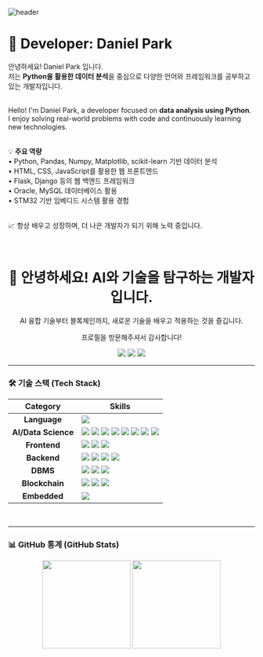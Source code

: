 ![header](https://capsule-render.vercel.app/api?type=Rect&color=gradient&height=300&section=header&text=Welcome%20to-nl-Park's%20github)

<h1 align="left">👋 Developer: Daniel Park</h1>

<p align="left">
  안녕하세요! Daniel Park 입니다.<br>
  저는 <strong>Python을 활용한 데이터 분석</strong>을 중심으로 다양한 언어와 프레임워크를 공부하고 있는 개발자입니다.<br><br>
  
<p align="left">
  Hello! I'm Daniel Park, a developer focused on <strong>data analysis using Python</strong>.<br>
  I enjoy solving real-world problems with code and continuously learning new technologies.<br><br>

  💡 <strong>주요 역량</strong><br>
  • Python, Pandas, Numpy, Matplotlib, scikit-learn 기반 데이터 분석<br>
  • HTML, CSS, JavaScript를 활용한 웹 프론트엔드<br>
  • Flask, Django 등의 웹 백엔드 프레임워크<br>
  • Oracle, MySQL 데이터베이스 활용<br>
  • STM32 기반 임베디드 시스템 활용 경험<br><br>

  📈 항상 배우고 성장하며, 더 나은 개발자가 되기 위해 노력 중입니다.

  <br>

<div align="center">
  <h1>👋 안녕하세요! AI와 기술을 탐구하는 개발자입니다.</h1>
  <p>AI 융합 기술부터 블록체인까지, 새로운 기술을 배우고 적용하는 것을 즐깁니다.</p>
  <p>프로필을 방문해주셔서 감사합니다!</p>
</div>

<div align="center">
  <a href="https://github.com/onizuka-38/ai_x"><img src="https://img.shields.io/badge/공부일지-4285F4?style=for-the-badge&logo=github&logoColor=white"/></a>
  <a href="https://github.com/tangerineTaste/JikFarm"><img src="https://img.shields.io/badge/1st_Project-EA4335?style=for-the-badge&logo=github&logoColor=white"/></a>
  <a href="#"><img src="https://img.shields.io/badge/2nd_Project-34A853?style=for-the-badge&logo=github&logoColor=black"/></a>
</div>

---

### 🛠️ 기술 스택 (Tech Stack)

| Category | Skills |
| :---: | --- |
| **Language** | <img src="https://img.shields.io/badge/python-3776AB?style=for-the-badge&logo=python&logoColor=white"> |
| **AI/Data Science** | <img src="https://img.shields.io/badge/TensorFlow-FF6F00?style=for-the-badge&logo=TensorFlow&logoColor=white"> <img src="https://img.shields.io/badge/scikit--learn-F7931E?style=for-the-badge&logo=scikit-learn&logoColor=white"> <img src="https://img.shields.io/badge/LLM-000000?style=for-the-badge&logo=openai&logoColor=white"> <img src="https://img.shields.io/badge/HuggingFace-FFD21E?style=for-the-badge&logo=HuggingFace&logoColor=black"> <img src="https://img.shields.io/badge/Ollama-2396F3?style=for-the-badge&logo=Ollama&logoColor=white"> <img src="https://img.shields.io/badge/Numpy-013243?style=for-the-badge&logo=numpy&logoColor=white"> <img src="https://img.shields.io/badge/Pandas-150458?style=for-the-badge&logo=pandas&logoColor=white"> <img src="https://img.shields.io/badge/Matplotlib-ffffff?style=for-the-badge&logo=Matplotlib&logoColor=black"> |
| **Frontend** | <img src="https://img.shields.io/badge/html5-E34F26?style=for-the-badge&logo=html5&logoColor=white"> <img src="https://img.shields.io/badge/css3-1572B6?style=for-the-badge&logo=css3&logoColor=white"> <img src="https://img.shields.io/badge/javascript-F7DF1E?style=for-the-badge&logo=javascript&logoColor=black"> |
| **Backend** | <img src="https://img.shields.io/badge/JSP-24292E?style=for-the-badge&logo=EclipseIDE&logoColor=white"> <img src="https://img.shields.io/badge/flask-000000?style=for-the-badge&logo=flask&logoColor=white"> <img src="https://img.shields.io/badge/django-092E20?style=for-the-badge&logo=django&logoColor=white"> <img src="https://img.shields.io/badge/fastapi-009688?style=for-the-badge&logo=fastapi&logoColor=white"> |
| **DBMS** | <img src="https://img.shields.io/badge/oracle-F80000?style=for-the-badge&logo=oracle&logoColor=white"> <img src="https://img.shields.io/badge/mysql-4479A1?style=for-the-badge&logo=mysql&logoColor=white"> <img src="https://img.shields.io/badge/sqlite-003B57?style=for-the-badge&logo=sqlite&logoColor=white"> |
| **Blockchain** | <img src="https://img.shields.io/badge/Bitcoin-000000?style=for-the-badge&logo=bitcoin&logoColor=white"/> <img src="https://img.shields.io/badge/Ethereum-3C3C3D?style=for-the-badge&logo=Ethereum&logoColor=white"/> <img src="https://img.shields.io/badge/Chainlink-375BD2?style=for-the-badge&logo=Chainlink&logoColor=white"/> |
| **Embedded** | <img src="https://img.shields.io/badge/stmicroelectronics-03234B?style=for-the-badge&logo=stmicroelectronics&logoColor=white"/> |

<br>

---

### 📊 GitHub 통계 (GitHub Stats)
<div align="center">
  <img src="https://github-readme-stats.vercel.app/api?username=onizuka-38&show_icons=true&theme=tokyonight" height="180" />
  <img src="https://github-readme-stats.vercel.app/api/top-langs/?username=onizuka-38&layout=compact&theme=tokyonight" height="180" />
</div>



